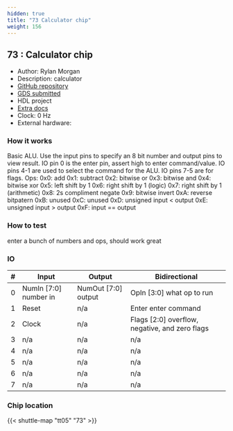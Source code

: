 ```yaml
---
hidden: true
title: "73 Calculator chip"
weight: 156
---
```


## 73 : Calculator chip

* Author: Rylan Morgan
* Description: calculator
* [GitHub repository](https://github.com/rjmorgan11/tt05-rjmorgan11)
* [GDS submitted](https://github.com/rjmorgan11/tt05-rjmorgan11/actions/runs/6700864160)
* HDL project
* [Extra docs]()
* Clock: 0 Hz
* External hardware: 



### How it works

Basic ALU. Use the input pins to specify an 8 bit number and output pins to view result. IO pin 0 is the enter pin, assert high to enter command/value. IO pins 4-1 are used to select the command for the ALU. IO pins 7-5 are for flags.
Ops:
0x0: add
0x1: subtract
0x2: bitwise or
0x3: bitwise and
0x4: bitwise xor
0x5: left shift by 1
0x6: right shift by 1 (logic)
0x7: right shift by 1 (arithmetic)
0x8: 2s compliment negate
0x9: bitwise invert
0xA: reverse bitpatern
0xB: unused
0xC: unused
0xD: unsigned input < output
0xE: unsigned input > output
0xF: input == output


### How to test

enter a bunch of numbers and ops, should work great


### IO

| # | Input        | Output       | Bidirectional      |
|---|--------------|--------------| -------------------|
| 0 | NumIn [7:0] number in  | NumOut [7:0] output | OpIn [3:0] what op to run |
| 1 | Reset  | n/a | Enter      enter command |
| 2 | Clock  | n/a | Flags [2:0] overflow, negative, and zero flags |
| 3 | n/a  | n/a | n/a |
| 4 | n/a  | n/a | n/a |
| 5 | n/a  | n/a | n/a |
| 6 | n/a  | n/a | n/a |
| 7 | n/a  | n/a | n/a |

### Chip location

{{< shuttle-map "tt05" "73" >}}
